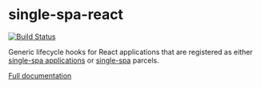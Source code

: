 # single-spa-react
[![Build Status](https://travis-ci.org/CanopyTax/single-spa-react.svg?branch=master)](https://travis-ci.org/CanopyTax/single-spa-react)

Generic lifecycle hooks for React applications that are registered as either [single-spa applications](https://github.com/CanopyTax/single-spa/blob/master/docs/applications.md#registered-applications) or [single-spa](https://github.com/CanopyTax/single-spa) parcels.

[Full documentation](https://single-spa.js.org/docs/ecosystem-react.html)
